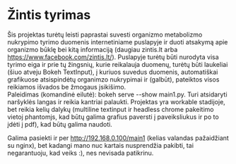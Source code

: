 # Žintis tyrimas
Šis projektas turėtų leisti paprastai suvesti organizmo metabolizmo nukrypimo tyrimo duomenis internetiniame puslapyje ir duoti atsakymą apie organizmo būklę bei kitą informaciją (daugiau zintis.lt arba https://www.facebook.com/zintis.lt/). Puslapyje turėtų būti nurodyta visa tyrimo eiga ir prie tų žingsnių, kurie reikalauja duomenų, turėtų būti laukeliai (šiuo atveju Bokeh TextInput), į kuriuos suvedus duomenis, automatiškai grafikuose atsispindėtų organimzo nukrypimai ir (galbūt), pateiktos visos reikiamos išvados be žmogaus įsikišimo.  
Paleidimas (komandinė eilutė): bokeh serve --show main1.py. Turi atsidaryti naršyklės langas ir reikia kantriai palaukti.
Projektas yra workable stadijoje, bet reikia kelių dalykų (multiline textinput ir headless chrome pakeitimo vietoj phantomjs, kad būtų galima grafius paversti į paveiksliukus ir po to įdėti į pdf), kad būtų galima naudoti.

Galima pasiekti ir per http://192.168.0.100/main1 (kelias valandas pažaidžiant su nginx), bet kadangi mano nuc kartais nusprendžia pakibti, tai negarantuoju, kad veiks :), nes nevisada patikrinu.
